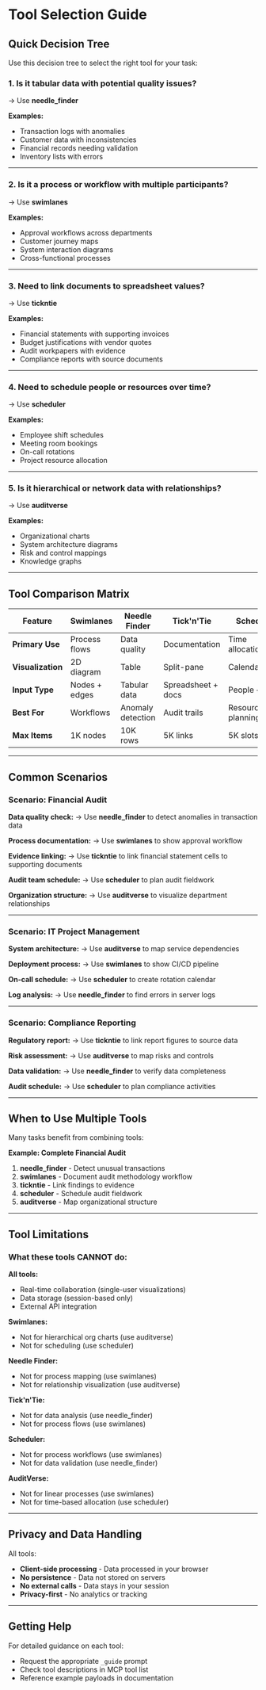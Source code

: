 # Tool Selection Guide

## Quick Decision Tree

Use this decision tree to select the right tool for your task:

### 1. Is it **tabular data** with potential quality issues?
→ Use **needle_finder**

**Examples:**
- Transaction logs with anomalies
- Customer data with inconsistencies
- Financial records needing validation
- Inventory lists with errors

---

### 2. Is it a **process or workflow** with multiple participants?
→ Use **swimlanes**

**Examples:**
- Approval workflows across departments
- Customer journey maps
- System interaction diagrams
- Cross-functional processes

---

### 3. Need to **link documents to spreadsheet values**?
→ Use **tickntie**

**Examples:**
- Financial statements with supporting invoices
- Budget justifications with vendor quotes
- Audit workpapers with evidence
- Compliance reports with source documents

---

### 4. Need to **schedule people or resources** over time?
→ Use **scheduler**

**Examples:**
- Employee shift schedules
- Meeting room bookings
- On-call rotations
- Project resource allocation

---

### 5. Is it **hierarchical or network data** with relationships?
→ Use **auditverse**

**Examples:**
- Organizational charts
- System architecture diagrams
- Risk and control mappings
- Knowledge graphs

---

## Tool Comparison Matrix

| Feature | Swimlanes | Needle Finder | Tick'n'Tie | Scheduler | AuditVerse |
|---------|-----------|---------------|------------|-----------|------------|
| **Primary Use** | Process flows | Data quality | Documentation | Time allocation | Relationships |
| **Visualization** | 2D diagram | Table | Split-pane | Calendar/table | 3D graph |
| **Input Type** | Nodes + edges | Tabular data | Spreadsheet + docs | People + slots | Nodes + edges |
| **Best For** | Workflows | Anomaly detection | Audit trails | Resource planning | Complex systems |
| **Max Items** | 1K nodes | 10K rows | 5K links | 5K slots | 5K nodes |

---

## Common Scenarios

### Scenario: Financial Audit

**Data quality check:**
→ Use **needle_finder** to detect anomalies in transaction data

**Process documentation:**
→ Use **swimlanes** to show approval workflow

**Evidence linking:**
→ Use **tickntie** to link financial statement cells to supporting documents

**Audit team schedule:**
→ Use **scheduler** to plan audit fieldwork

**Organization structure:**
→ Use **auditverse** to visualize department relationships

---

### Scenario: IT Project Management

**System architecture:**
→ Use **auditverse** to map service dependencies

**Deployment process:**
→ Use **swimlanes** to show CI/CD pipeline

**On-call schedule:**
→ Use **scheduler** to create rotation calendar

**Log analysis:**
→ Use **needle_finder** to find errors in server logs

---

### Scenario: Compliance Reporting

**Regulatory report:**
→ Use **tickntie** to link report figures to source data

**Risk assessment:**
→ Use **auditverse** to map risks and controls

**Data validation:**
→ Use **needle_finder** to verify data completeness

**Audit schedule:**
→ Use **scheduler** to plan compliance activities

---

## When to Use Multiple Tools

Many tasks benefit from combining tools:

**Example: Complete Financial Audit**

1. **needle_finder** - Detect unusual transactions
2. **swimlanes** - Document audit methodology workflow
3. **tickntie** - Link findings to evidence
4. **scheduler** - Schedule audit fieldwork
5. **auditverse** - Map organizational structure

---

## Tool Limitations

### What these tools CANNOT do:

**All tools:**
- Real-time collaboration (single-user visualizations)
- Data storage (session-based only)
- External API integration

**Swimlanes:**
- Not for hierarchical org charts (use auditverse)
- Not for scheduling (use scheduler)

**Needle Finder:**
- Not for process mapping (use swimlanes)
- Not for relationship visualization (use auditverse)

**Tick'n'Tie:**
- Not for data analysis (use needle_finder)
- Not for process flows (use swimlanes)

**Scheduler:**
- Not for process workflows (use swimlanes)
- Not for data validation (use needle_finder)

**AuditVerse:**
- Not for linear processes (use swimlanes)
- Not for time-based allocation (use scheduler)

---

## Privacy and Data Handling

All tools:
- **Client-side processing** - Data processed in your browser
- **No persistence** - Data not stored on servers
- **No external calls** - Data stays in your session
- **Privacy-first** - No analytics or tracking

---

## Getting Help

For detailed guidance on each tool:
- Request the appropriate `_guide` prompt
- Check tool descriptions in MCP tool list
- Reference example payloads in documentation
